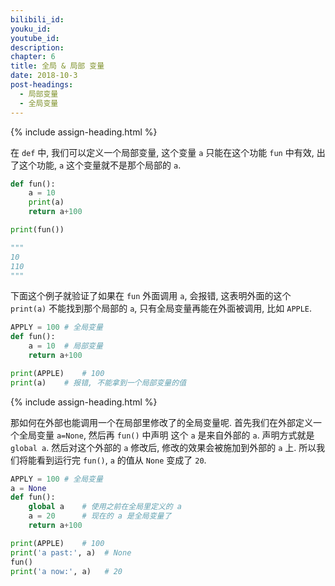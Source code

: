 ```yaml
---
bilibili_id: 
youku_id: 
youtube_id: 
description: 
chapter: 6
title: 全局 & 局部 变量
date: 2018-10-3
post-headings:
  - 局部变量
  - 全局变量
---
```



{% include assign-heading.html %}

在 `def` 中, 我们可以定义一个局部变量, 这个变量 `a` 只能在这个功能 `fun` 中有效, 出了这个功能,
`a` 这个变量就不是那个局部的 `a`.

```python
def fun():
    a = 10
    print(a)
    return a+100

print(fun())

"""
10
110
"""
```

下面这个例子就验证了如果在 `fun` 外面调用 `a`, 会报错, 这表明外面的这个 `print(a)` 不能找到那个局部的 `a`,
只有全局变量再能在外面被调用, 比如 `APPLE`.

```python
APPLY = 100 # 全局变量
def fun():
    a = 10  # 局部变量
    return a+100

print(APPLE)    # 100
print(a)    # 报错, 不能拿到一个局部变量的值
```





{% include assign-heading.html %}

那如何在外部也能调用一个在局部里修改了的全局变量呢. 首先我们在外部定义一个全局变量 `a=None`, 然后再 `fun()` 中声明
这个 `a` 是来自外部的 `a`. 声明方式就是 `global a`. 然后对这个外部的 `a` 修改后, 修改的效果会被施加到外部的 `a` 上.
所以我们将能看到运行完 `fun()`, `a` 的值从 `None` 变成了 `20`.


```python
APPLY = 100 # 全局变量
a = None
def fun():
    global a    # 使用之前在全局里定义的 a
    a = 20      # 现在的 a 是全局变量了
    return a+100

print(APPLE)    # 100
print('a past:', a)  # None
fun()
print('a now:', a)   # 20
```
